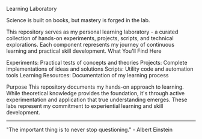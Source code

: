 Learning Laboratory

Science is built on books, but mastery is forged in the lab.

This repository serves as my personal learning laboratory - a curated collection of hands-on experiments, projects, scripts, and technical explorations. Each component represents my journey of continuous learning and practical skill development.
What You'll Find Here

Experiments: Practical tests of concepts and theories
Projects: Complete implementations of ideas and solutions
Scripts: Utility code and automation tools
Learning Resources: Documentation of my learning process

Purpose
This repository documents my hands-on approach to learning. While theoretical knowledge provides the foundation, it's through active experimentation and application that true understanding emerges. These labs represent my commitment to experiential learning and skill development.
______________________________________________________________________
"The important thing is to never stop questioning." - Albert Einstein
